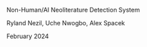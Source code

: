 Non-Human/AI Neoliterature Detection System

Ryland Nezil, Uche Nwogbo, Alex Spacek

February 2024

